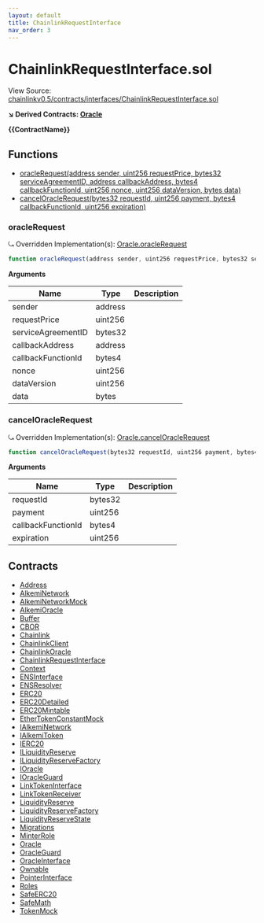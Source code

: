 ```yaml
---
layout: default
title: ChainlinkRequestInterface
nav_order: 3
---
```


# ChainlinkRequestInterface.sol

View Source: [chainlinkv0.5/contracts/interfaces/ChainlinkRequestInterface.sol](../chainlinkv0.5/contracts/interfaces/ChainlinkRequestInterface.sol)

**↘ Derived Contracts: [Oracle](Oracle.md)**

**{{ContractName}}**

## Functions

- [oracleRequest(address sender, uint256 requestPrice, bytes32 serviceAgreementID, address callbackAddress, bytes4 callbackFunctionId, uint256 nonce, uint256 dataVersion, bytes data)](#oraclerequest)
- [cancelOracleRequest(bytes32 requestId, uint256 payment, bytes4 callbackFunctionId, uint256 expiration)](#canceloraclerequest)

### oracleRequest

⤿ Overridden Implementation(s): [Oracle.oracleRequest](Oracle.md#oraclerequest)

```js
function oracleRequest(address sender, uint256 requestPrice, bytes32 serviceAgreementID, address callbackAddress, bytes4 callbackFunctionId, uint256 nonce, uint256 dataVersion, bytes data) external nonpayable
```

**Arguments**

| Name        | Type           | Description  |
| ------------- |------------- | -----|
| sender | address |  | 
| requestPrice | uint256 |  | 
| serviceAgreementID | bytes32 |  | 
| callbackAddress | address |  | 
| callbackFunctionId | bytes4 |  | 
| nonce | uint256 |  | 
| dataVersion | uint256 |  | 
| data | bytes |  | 

### cancelOracleRequest

⤿ Overridden Implementation(s): [Oracle.cancelOracleRequest](Oracle.md#canceloraclerequest)

```js
function cancelOracleRequest(bytes32 requestId, uint256 payment, bytes4 callbackFunctionId, uint256 expiration) external nonpayable
```

**Arguments**

| Name        | Type           | Description  |
| ------------- |------------- | -----|
| requestId | bytes32 |  | 
| payment | uint256 |  | 
| callbackFunctionId | bytes4 |  | 
| expiration | uint256 |  | 

## Contracts

* [Address](Address.md)
* [AlkemiNetwork](AlkemiNetwork.md)
* [AlkemiNetworkMock](AlkemiNetworkMock.md)
* [AlkemiOracle](AlkemiOracle.md)
* [Buffer](Buffer.md)
* [CBOR](CBOR.md)
* [Chainlink](Chainlink.md)
* [ChainlinkClient](ChainlinkClient.md)
* [ChainlinkOracle](ChainlinkOracle.md)
* [ChainlinkRequestInterface](ChainlinkRequestInterface.md)
* [Context](Context.md)
* [ENSInterface](ENSInterface.md)
* [ENSResolver](ENSResolver.md)
* [ERC20](ERC20.md)
* [ERC20Detailed](ERC20Detailed.md)
* [ERC20Mintable](ERC20Mintable.md)
* [EtherTokenConstantMock](EtherTokenConstantMock.md)
* [IAlkemiNetwork](IAlkemiNetwork.md)
* [IAlkemiToken](IAlkemiToken.md)
* [IERC20](IERC20.md)
* [ILiquidityReserve](ILiquidityReserve.md)
* [ILiquidityReserveFactory](ILiquidityReserveFactory.md)
* [IOracle](IOracle.md)
* [IOracleGuard](IOracleGuard.md)
* [LinkTokenInterface](LinkTokenInterface.md)
* [LinkTokenReceiver](LinkTokenReceiver.md)
* [LiquidityReserve](LiquidityReserve.md)
* [LiquidityReserveFactory](LiquidityReserveFactory.md)
* [LiquidityReserveState](LiquidityReserveState.md)
* [Migrations](Migrations.md)
* [MinterRole](MinterRole.md)
* [Oracle](Oracle.md)
* [OracleGuard](OracleGuard.md)
* [OracleInterface](OracleInterface.md)
* [Ownable](Ownable.md)
* [PointerInterface](PointerInterface.md)
* [Roles](Roles.md)
* [SafeERC20](SafeERC20.md)
* [SafeMath](SafeMath.md)
* [TokenMock](TokenMock.md)
